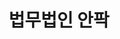 ---
### 무조건 양식 지켜서 작성해주세요. 텍스트 ""로 묶여져있는지 꼭 확인. #에 들어가는건 수정 X ###
## 파일명은 업체명 영문으로 작성 ##

# 출력순서 숫자가 높을수록 앞에 옴
position: "10"
# 업종 대분류: 법무법인
category: "법무법인"
# 업체 이름을 작성해주세요.
title: "법무법인 안팍"
# 업체이름을 영어로 작성해주세요 (앞글자는 대문자 나머지는 소문자).
titleSub: "Lawfirm Ahnpark"
# 이부분은 작성X
logo: "ahnparkLogo.svg"
titleImg: "ahnparkTitle.jpg"
# ------------- #
# 작업 대분류: Marketing(SA,DA 등등 전부 포함됨)
work:
  - "Marketing"
  - "Design"
# 업종 소분류 작성
type: "법무법인"
# 작업 매체 소분류 자세하게 작성 : 네이버 검색광고, 구글 검색광고
media: "네이버 검색광고,모비온"
# 홈페이지 URL 전체 작성 https 있을경우 https로
homepage: "https://ahnparkcrime.com/"
# 작업 매체 대분류로 작성 
history:
  - "SearchAD"
  - "Homepage"
# 작업 목표에 대해 간략하게 작성
target: "문의/상담"
# 작업 전략에 대해 자세하게 작성
strategy: "스트크립트설치 전환수체크,데이터 보고서를 통한 광고 효율 분석,지속적인 키워드 개선으로 광고비절감 및 순위상향"
---
